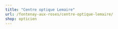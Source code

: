 ```yaml
---
title: "Centre optique Lemaire"
url: /fontenay-aux-roses/centre-optique-lemaire/
shop: opticien
---
```

